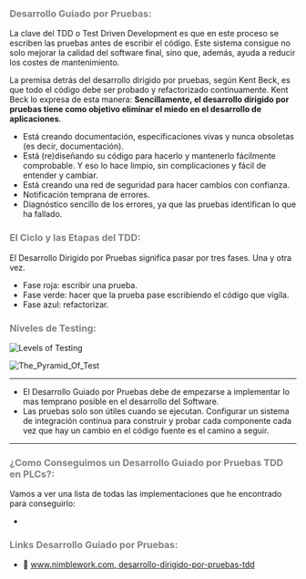 ### <span style="color:grey">Desarrollo Guiado por Pruebas:</span>

La clave del TDD o Test Driven Development es que en este proceso se escriben las pruebas antes de escribir el código. Este sistema consigue no solo mejorar la calidad del software final, sino que, además, ayuda a reducir los costes de mantenimiento.

La premisa detrás del desarrollo dirigido por pruebas, según Kent Beck, es que todo el código debe ser probado y refactorizado continuamente.
Kent Beck lo expresa de esta manera: **Sencillamente, el desarrollo dirigido por pruebas tiene como objetivo eliminar el miedo en el desarrollo de aplicaciones**.

- Está creando documentación, especificaciones vivas y nunca obsoletas (es decir, documentación).
- Está (re)diseñando su código para hacerlo y mantenerlo fácilmente comprobable. Y eso lo hace limpio, sin complicaciones y fácil de entender y cambiar.
- Está creando una red de seguridad para hacer cambios con confianza.
- Notificación temprana de errores.
- Diagnóstico sencillo de los errores, ya que las pruebas identifican lo que ha fallado.

### <span style="color:grey">El Ciclo y las Etapas del TDD:</span>
El Desarrollo Dirigido por Pruebas significa pasar por tres fases. Una y otra vez.

- Fase roja: escribir una prueba.
- Fase verde: hacer que la prueba pase escribiendo el código que vigila.
- Fase azul: refactorizar.

### <span style="color:grey">Niveles de Testing:</span>
![Levels of Testing](../imagenes/Levels_of_Testing.PNG)

![The_Pyramid_Of_Test](../imagenes/The_Pyramid_Of_Test.PNG)
***
- El Desarrollo Guiado por Pruebas debe de empezarse a implementar lo mas temprano posible en el desarrollo del Software.
- Las pruebas solo son útiles cuando se ejecutan. Configurar un sistema de integración continua para construir y probar cada componente cada vez que hay un cambio en el código fuente es el camino a seguir.
***
### <span style="color:grey">¿Como Conseguimos un Desarrollo Guiado por Pruebas TDD en PLCs?:</span>

Vamos a ver una lista de todas las implementaciones que he encontrado para conseguirlo:

-

### <span style="color:grey">Links Desarrollo Guiado por Pruebas:</span>

- 🔗  [www.nimblework.com, desarrollo-dirigido-por-pruebas-tdd](https://www.nimblework.com/es/agile/desarrollo-dirigido-por-pruebas-tdd/)